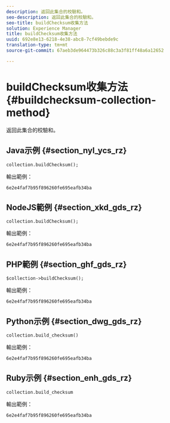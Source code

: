 ```yaml
---
description: 返回此集合的校驗和。
seo-description: 返回此集合的校驗和。
seo-title: buildChecksum收集方法
solution: Experience Manager
title: buildChecksum收集方法
uuid: 692e8e13-6218-4e38-abc8-7cf49bebde9c
translation-type: tm+mt
source-git-commit: 67aeb3de964473b326c88c3a3f81ff48a6a12652

---
```



# buildChecksum收集方法{#buildchecksum-collection-method}

返回此集合的校驗和。

## Java示例 {#section_nyl_ycs_rz}

```
collection.buildChecksum(); 
```

輸出範例：

```
6e2e4faf7b95f896260fe695eafb34ba 
```

## NodeJS範例 {#section_xkd_gds_rz}

```
collection.buildChecksum(); 
```

輸出範例：

```
6e2e4faf7b95f896260fe695eafb34ba 
```

## PHP範例 {#section_ghf_gds_rz}

```
$collection->buildChecksum(); 
```

輸出範例：

```
6e2e4faf7b95f896260fe695eafb34ba 
```

## Python示例 {#section_dwg_gds_rz}

```
collection.build_checksum() 
```

輸出範例：

```
6e2e4faf7b95f896260fe695eafb34ba 
```

## Ruby示例 {#section_enh_gds_rz}

```
collection.build_checksum
```

輸出範例：

```
6e2e4faf7b95f896260fe695eafb34ba 
```

